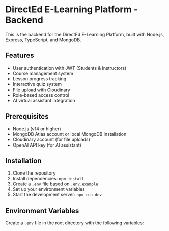 # DirectEd E-Learning Platform - Backend

This is the backend for the DirectEd E-Learning Platform, built with Node.js, Express, TypeScript, and MongoDB.

## Features

- User authentication with JWT (Students & Instructors)
- Course management system
- Lesson progress tracking
- Interactive quiz system
- File upload with Cloudinary
- Role-based access control
- AI virtual assistant integration

## Prerequisites

- Node.js (v14 or higher)
- MongoDB Atlas account or local MongoDB installation
- Cloudinary account (for file uploads)
- OpenAI API key (for AI assistant)

## Installation

1. Clone the repository
2. Install dependencies: `npm install`
3. Create a `.env` file based on `.env.example`
4. Set up your environment variables
5. Start the development server: `npm run dev`

## Environment Variables

Create a `.env` file in the root directory with the following variables:
